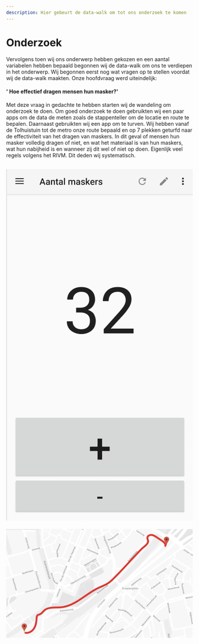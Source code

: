 ```yaml
---
description: Hier gebeurt de data-walk om tot ons onderzoek te komen
---
```


# Onderzoek

Vervolgens toen wij ons onderwerp hebben gekozen en een aantal variabelen hebben bepaald begonnen wij de data-walk om ons te verdiepen in het onderwerp. Wij begonnen eerst nog wat vragen op te stellen voordat wij de data-walk maakten. Onze hoofdvraag werd uiteindelijk: 

#### ' Hoe effectief dragen mensen hun masker?' 

Met deze vraag in gedachte te hebben starten wij de wandeling om onderzoek te doen. Om goed onderzoek te doen gebruikten wij een paar apps om de data de meten zoals de stappenteller om de locatie en route te bepalen. Daarnaast gebruikten wij een app om te turven. Wij hebben vanaf de Tolhuistuin tot de metro onze route bepaald en op 7 plekken geturfd naar de effectiviteit van het dragen van maskers. In dit geval of mensen hun masker volledig dragen of niet, en wat het materiaal is van hun maskers, wat hun nabijheid is en wanneer zij dit wel of niet op doen. Eigenlijk veel regels volgens het RIVM. Dit deden wij systematisch. 

##  ![](../../.gitbook/assets/schermafbeelding-2020-09-06-om-17.36.00.png)  

![](../../.gitbook/assets/2.png)

